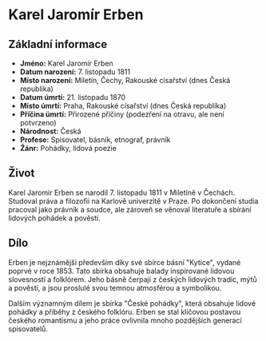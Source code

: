 # Karel Jaromír Erben

## Základní informace

- **Jméno:** Karel Jaromír Erben
- **Datum narození:** 7. listopadu 1811
- **Místo narození:** Miletín, Čechy, Rakouské císařství (dnes Česká republika)
- **Datum úmrtí:** 21. listopadu 1870
- **Místo úmrtí:** Praha, Rakouské císařství (dnes Česká republika)
- **Příčina úmrtí:** Přirozené příčiny (podezření na otravu, ale není potvrzeno)
- **Národnost:** Česká
- **Profese:** Spisovatel, básník, etnograf, právník
- **Žánr:** Pohádky, lidová poezie

## Život

Karel Jaromír Erben se narodil 7. listopadu 1811 v Miletíně v Čechách. Studoval práva a filozofii na Karlově univerzitě v Praze. Po dokončení studia pracoval jako právník a soudce, ale zároveň se věnoval literatuře a sbírání lidových pohádek a pověstí.

## Dílo

Erben je nejznámější především díky své sbírce básní "Kytice", vydané poprvé v roce 1853. Tato sbírka obsahuje balady inspirované lidovou slovesností a folklórem. Jeho básně čerpají z českých lidových tradic, mýtů a pověstí, a jsou proslulé svou temnou atmosférou a symbolikou.

Dalším významným dílem je sbírka "České pohádky", která obsahuje lidové pohádky a příběhy z českého folklóru. Erben se stal klíčovou postavou českého romantismu a jeho práce ovlivnila mnoho pozdějších generací spisovatelů.
